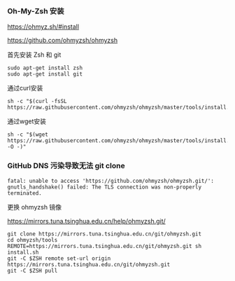 ### Oh-My-Zsh 安装

https://ohmyz.sh/#install

https://github.com/ohmyzsh/ohmyzsh

首先安装 Zsh 和 git

``` shell
sudo apt-get install zsh
sudo apt-get install git
```

通过curl安装

``` shell
sh -c "$(curl -fsSL https://raw.githubusercontent.com/ohmyzsh/ohmyzsh/master/tools/install.sh)"
```

通过wget安装

``` shell
sh -c "$(wget https://raw.githubusercontent.com/ohmyzsh/ohmyzsh/master/tools/install.sh -O -)"
```

### GitHub DNS 污染导致无法 git clone

``` shell
fatal: unable to access 'https://github.com/ohmyzsh/ohmyzsh.git/': gnutls_handshake() failed: The TLS connection was non-properly terminated.
```

更换 ohmyzsh 镜像

https://mirrors.tuna.tsinghua.edu.cn/help/ohmyzsh.git/

``` shell
git clone https://mirrors.tuna.tsinghua.edu.cn/git/ohmyzsh.git
cd ohmyzsh/tools
REMOTE=https://mirrors.tuna.tsinghua.edu.cn/git/ohmyzsh.git sh install.sh
git -C $ZSH remote set-url origin https://mirrors.tuna.tsinghua.edu.cn/git/ohmyzsh.git
git -C $ZSH pull
```



